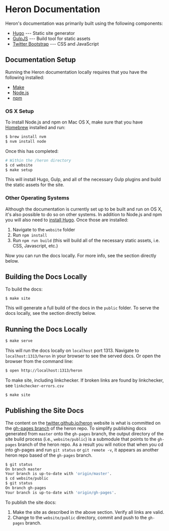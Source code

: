 # Heron Documentation

Heron's documentation was primarily built using the following components:

* [Hugo](http://gohugo.io) --- Static site generator
* [GulpJS](http://gulpjs.com) --- Build tool for static assets
* [Twitter Bootstrap](http://getbootstrap.com) --- CSS and JavaScript

## Documentation Setup

Running the Heron documentation locally requires that you have the following
installed:

* [Make](https://www.gnu.org/software/make/)
* [Node.js](https://nodejs.org/en/)
* [npm](https://www.npmjs.com/)

### OS X Setup

To install Node.js and npm on Mac OS X, make sure that you have
[Homebrew](http://brew.sh/) installed and run:

```bash
$ brew install nvm
$ nvm install node
```

Once this has completed:

```bash
# Within the /heron directory
$ cd website
$ make setup
```

This will install Hugo, Gulp, and all of the necessary Gulp plugins and build
the static assets for the site.

### Other Operating Systems

Although the documentation is currently set up to be built and run on OS X, it's
also possible to do so on other systems. In addition to Node.js and npm you will
also need to [install Hugo](https://github.com/spf13/hugo/releases). Once those
are installed:

1. Navigate to the `website` folder
2. Run `npm install`
3. Run `npm run build` (this will build all of the necessary static assets, i.e.
   CSS, Javascript, etc.)

Now you can run the docs locally. For more info, see the section directly below.

## Building the Docs Locally

To build the docs:

```bash
$ make site
```

This will generate a full build of the docs in the `public` folder. To serve
the docs locally, see the section directly below.

## Running the Docs Locally

```bash
$ make serve
```

This will run the docs locally on `localhost` port 1313. Navigate to
`localhost:1313/heron` in your browser to see the served docs. Or open the
browser from the command line:

```bash
$ open http://localhost:1313/heron
```

To make site, including linkchecker.  If broken links are found by linkchecker, see `linkchecker-errors.csv`

```bash
$ make site
```

## Publishing the Site Docs

The content on the [twitter.github.io/heron](http://twitter.github.io/heron) website is what is
committed on the [gh-pages branch](https://github.com/twitter/heron/tree/gh-pages) of the heron repo.
To simplify publishing docs generated from `master` onto the `gh-pages` branch, the output directory
of the site build process (i.e., `website/public`) is a submodule that points to the `gh-pages` branch
of the heron repo. As a result you will notice that when you cd into gh-pages and run `git status`
or `git remote -v`, it appears as another heron repo based of the `gh-pages` branch.

```bash
$ git status
On branch master
Your branch is up-to-date with 'origin/master'.
$ cd website/public
$ git status
On branch gh-pages
Your branch is up-to-date with 'origin/gh-pages'.
```

To publish the site docs:

1. Make the site as described in the above section. Verify all links are valid.
2. Change to the `website/public` directory, commit and push to the `gh-pages` branch.
